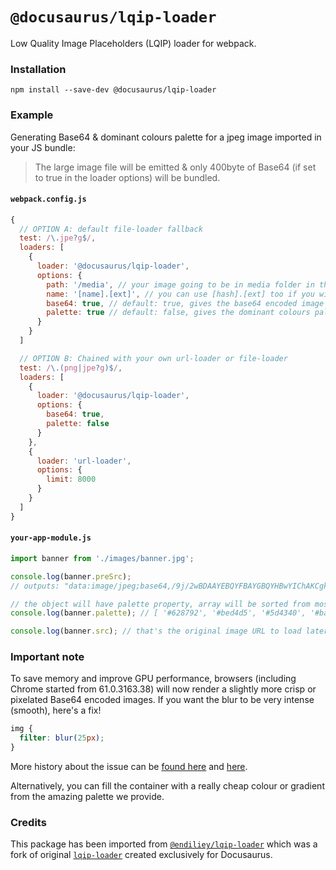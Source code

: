 # `@docusaurus/lqip-loader`

Low Quality Image Placeholders (LQIP) loader for webpack.

### Installation

```
npm install --save-dev @docusaurus/lqip-loader
```

### Example

Generating Base64 & dominant colours palette for a jpeg image imported in your JS bundle:

> The large image file will be emitted & only 400byte of Base64 (if set to true in the loader options) will be bundled.

#### `webpack.config.js`

```js
{
  // OPTION A: default file-loader fallback
  test: /\.jpe?g$/,
  loaders: [
    {
      loader: '@docusaurus/lqip-loader',
      options: {
        path: '/media', // your image going to be in media folder in the output dir
        name: '[name].[ext]', // you can use [hash].[ext] too if you wish,
        base64: true, // default: true, gives the base64 encoded image
        palette: true // default: false, gives the dominant colours palette
      }
    }
  ]

  // OPTION B: Chained with your own url-loader or file-loader
  test: /\.(png|jpe?g)$/,
  loaders: [
    {
      loader: '@docusaurus/lqip-loader',
      options: {
        base64: true,
        palette: false
      }
    },
    {
      loader: 'url-loader',
      options: {
        limit: 8000
      }
    }
  ]
}
```

#### `your-app-module.js`

```js
import banner from './images/banner.jpg';

console.log(banner.preSrc);
// outputs: "data:image/jpeg;base64,/9j/2wBDAAYEBQYFBAYGBQYHBwYIChAKCgkJChQODwwQFxQYGBcUFhY....

// the object will have palette property, array will be sorted from most dominant colour to the least
console.log(banner.palette); // [ '#628792', '#bed4d5', '#5d4340', '#ba454d', '#c5dce4', '#551f24' ]

console.log(banner.src); // that's the original image URL to load later!
```

### Important note

To save memory and improve GPU performance, browsers (including Chrome started from 61.0.3163.38) will now render a slightly more crisp or pixelated Base64 encoded images. If you want the blur to be very intense (smooth), here's a fix!

```css
img {
  filter: blur(25px);
}
```

More history about the issue can be [found here](https://bugs.chromium.org/p/chromium/issues/detail?id=771110#c3) and [here](https://groups.google.com/a/chromium.org/forum/#!topic/blink-dev/6L_3ZZeuA0M).

Alternatively, you can fill the container with a really cheap colour or gradient from the amazing palette we provide.

### Credits

This package has been imported from [`@endiliey/lqip-loader`](https://github.com/endiliey/lqip-loader) which was a fork of original [`lqip-loader`](https://github.com/zouhir/lqip-loader) created exclusively for Docusaurus.
